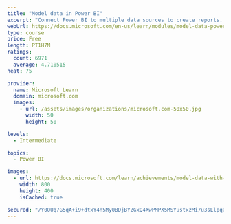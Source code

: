 ```yaml
---
title: "Model data in Power BI"
excerpt: "Connect Power BI to multiple data sources to create reports. Define the relationship between your data sources."
webUrl: https://docs.microsoft.com/en-us/learn/modules/model-data-power-bi/
type: course
price: Free
length: PT1H7M
ratings:
  count: 6971
  average: 4.710515
heat: 75

provider:
  name: Microsoft Learn
  domain: microsoft.com
  images:
    - url: /assets/images/organizations/microsoft.com-50x50.jpg
      width: 50
      height: 50

levels:
  - Intermediate

topics:
  - Power BI

images:
  - url: https://docs.microsoft.com/learn/achievements/model-data-with-power-bi-desktop-social.png
    width: 800
    height: 400
    isCached: true

secured: "/Y0OUq7G5qA+i9+dtxY4n5My0BDjBYZGxQ4XwPMPX5MSYustxzMi/u3sLlpqax+kvoS7BFvsYg6Lf16VvV2Sz+ybWC42dgyQhiRuiQzDCgq3UJwJf0PMQy0X6Pg1NZsTuS6z9XhQ4Y4khlFaQQ6HeI0UDfA73Ou1B4kzUOChn46RGzoKb5Y20hLorx9XSTjERvLRETcoV2pU6Ocu+Vfsto3+jwBxy/Ggv3Dkz+3O0seYunT5xFqk7cAAh1nOF4m8/gk5K0kxUvFJP6lqPxChghpsuPbV1CHKdNzoYBmFvocNlaK6g1mgjqFFdguc5CWjhLNLMGo/GVhja63TPIZkj+tK+yRCCedH/CL9kwFVovNwAO3puwXONB1BxFy8OgfTk3ZhF675SevvAShNtMaux3FoRVB2DkUS40Z6TjDncOU=;/QftS2/1sgNY9/sKugTFIg=="
---
```


